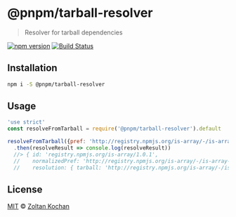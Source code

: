 # @pnpm/tarball-resolver

> Resolver for tarball dependencies

<!--@shields('npm', 'travis')-->
[![npm version](https://img.shields.io/npm/v/@pnpm/tarball-resolver.svg)](https://www.npmjs.com/package/@pnpm/tarball-resolver) [![Build Status](https://img.shields.io/travis/pnpm/tarball-resolver/master.svg)](https://travis-ci.org/pnpm/tarball-resolver)
<!--/@-->

## Installation

```sh
npm i -S @pnpm/tarball-resolver
```

## Usage

<!--@example('./example.js')-->
```js
'use strict'
const resolveFromTarball = require('@pnpm/tarball-resolver').default

resolveFromTarball({pref: 'http://registry.npmjs.org/is-array/-/is-array-1.0.1.tgz'})
  .then(resolveResult => console.log(resolveResult))
  //> { id: 'registry.npmjs.org/is-array/1.0.1',
  //    normalizedPref: 'http://registry.npmjs.org/is-array/-/is-array-1.0.1.tgz',
  //    resolution: { tarball: 'http://registry.npmjs.org/is-array/-/is-array-1.0.1.tgz' } }
```
<!--/@-->

## License

[MIT](./LICENSE) © [Zoltan Kochan](https://www.kochan.io/)
